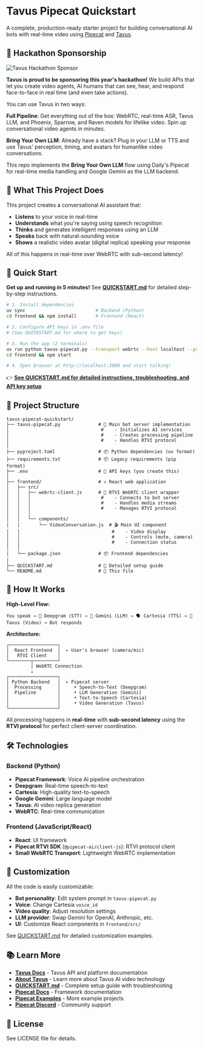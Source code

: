# Tavus Pipecat Quickstart

A complete, production-ready starter project for building conversational AI bots with real-time video using [Pipecat](https://github.com/pipecat-ai/pipecat) and [Tavus](https://www.tavus.io/).

## 🎉 Hackathon Sponsorship

![Tavus Hackathon Sponsor](images/image.png)

**Tavus is proud to be sponsoring this year's hackathon!** We build APIs that let you create video agents, AI humans that can see, hear, and respond face-to-face in real time (and even take actions).

You can use Tavus in two ways:

**Full Pipeline**: Get everything out of the box: WebRTC, real-time ASR, Tavus LLM, and Phoenix, Sparrow, and Raven models for lifelike video. Spin up conversational video agents in minutes.

**Bring Your Own LLM**: Already have a stack? Plug in your LLM or TTS and use Tavus' perception, timing, and avatars for humanlike video conversations.

This repo implements the **Bring Your Own LLM** flow using Daily's Pipecat for real-time media handling and Google Gemini as the LLM backend.

## 🎥 What This Project Does

This project creates a conversational AI assistant that:
- **Listens** to your voice in real-time
- **Understands** what you're saying using speech recognition
- **Thinks** and generates intelligent responses using an LLM
- **Speaks** back with natural-sounding voice
- **Shows** a realistic video avatar (digital replica) speaking your response

All of this happens in real-time over WebRTC with sub-second latency!

## 🚀 Quick Start

**Get up and running in 5 minutes!** See **[QUICKSTART.md](QUICKSTART.md)** for detailed step-by-step instructions.

```bash
# 1. Install dependencies
uv sync                          # Backend (Python)
cd frontend && npm install       # Frontend (React)

# 2. Configure API keys in .env file
# (See QUICKSTART.md for where to get keys)

# 3. Run the app (2 terminals)
uv run python tavus-pipecat.py --transport webrtc --host localhost --port 8080
cd frontend && npm start

# 4. Open browser at http://localhost:3000 and start talking!
```

👉 **[See QUICKSTART.md for detailed instructions, troubleshooting, and API key setup](QUICKSTART.md)**

## 📁 Project Structure

```
tavus-pipecat-quickstart/
├── tavus-pipecat.py              # 🤖 Main bot server implementation
│                                  #    - Initializes AI services
│                                  #    - Creates processing pipeline
│                                  #    - Handles RTVI protocol
│
├── pyproject.toml                # 📦 Python dependencies (uv format)
├── requirements.txt              # 📦 Legacy requirements (pip format)
├── .env                          # 🔑 API keys (you create this)
│
├── frontend/                     # ⚛️ React web application
│   ├── src/
│   │   ├── webrtc-client.js      # 📡 RTVI WebRTC client wrapper
│   │   │                          #    - Connects to bot server
│   │   │                          #    - Handles media streams
│   │   │                          #    - Manages RTVI protocol
│   │   │
│   │   └── components/
│   │       └── VideoConversation.js  # 🎬 Main UI component
│   │                                  #    - Video display
│   │                                  #    - Controls (mute, camera)
│   │                                  #    - Connection status
│   │
│   └── package.json              # 📦 Frontend dependencies
│
├── QUICKSTART.md                 # 📖 Detailed setup guide
└── README.md                     # 📖 This file
```

## 🔧 How It Works

**High-Level Flow:**

```
You speak → 🎤 Deepgram (STT) → 🧠 Gemini (LLM) → 🗣️ Cartesia (TTS) → 🎥 Tavus (Video) → Bot responds
```

**Architecture:**

```
┌──────────────────┐
│  React Frontend  │  ← User's browser (camera/mic)
│   RTVI Client    │
└────────┬─────────┘
         │ WebRTC Connection
         ↓
┌──────────────────┐
│ Python Backend   │  ← Pipecat server
│  Processing      │     • Speech-to-Text (Deepgram)
│  Pipeline        │     • LLM Generation (Gemini)
│                  │     • Text-to-Speech (Cartesia)
│                  │     • Video Generation (Tavus)
└──────────────────┘
```

All processing happens in **real-time** with **sub-second latency** using the **RTVI protocol** for perfect client-server coordination.

## 🛠️ Technologies

### Backend (Python)
- **Pipecat Framework**: Voice AI pipeline orchestration
- **Deepgram**: Real-time speech-to-text
- **Cartesia**: High-quality text-to-speech
- **Google Gemini**: Large language model
- **Tavus**: AI video replica generation
- **WebRTC**: Real-time communication

### Frontend (JavaScript/React)
- **React**: UI framework
- **Pipecat RTVI SDK** (`@pipecat-ai/client-js`): RTVI protocol client
- **Small WebRTC Transport**: Lightweight WebRTC implementation

## 🎨 Customization

All the code is easily customizable:

- **Bot personality**: Edit system prompt in `tavus-pipecat.py`
- **Voice**: Change Cartesia `voice_id`
- **Video quality**: Adjust resolution settings
- **LLM provider**: Swap Gemini for OpenAI, Anthropic, etc.
- **UI**: Customize React components in `frontend/src/`

See [QUICKSTART.md](QUICKSTART.md#next-steps) for detailed customization examples.

## 📚 Learn More

- **[Tavus Docs](https://docs.tavus.io/sections/introduction)** - Tavus API and platform documentation
- **[About Tavus](https://www.tavus.io/)** - Learn more about Tavus AI video technology
- **[QUICKSTART.md](QUICKSTART.md)** - Complete setup guide with troubleshooting
- **[Pipecat Docs](https://docs.pipecat.ai/)** - Framework documentation
- **[Pipecat Examples](https://github.com/pipecat-ai/pipecat-examples)** - More example projects
- **[Pipecat Discord](https://discord.gg/pipecat)** - Community support


## 📄 License

See LICENSE file for details.
